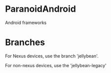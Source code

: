 ParanoidAndroid
==============

Android frameworks

Branches
========

For Nexus devices, use the branch 'jellybean'.

For non-nexus devices, use the 'jellybean-legacy'
